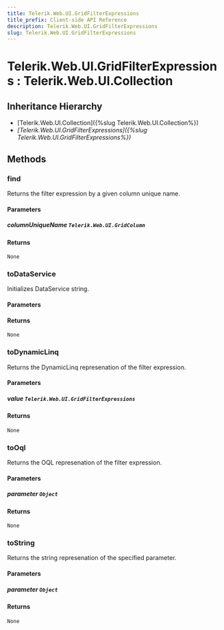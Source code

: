 ```yaml
---
title: Telerik.Web.UI.GridFilterExpressions
title_prefix: Client-side API Reference
description: Telerik.Web.UI.GridFilterExpressions
slug: Telerik.Web.UI.GridFilterExpressions
---
```


# Telerik.Web.UI.GridFilterExpressions : Telerik.Web.UI.Collection 

## Inheritance Hierarchy

* [Telerik.Web.UI.Collection]({%slug Telerik.Web.UI.Collection%})
* *[Telerik.Web.UI.GridFilterExpressions]({%slug Telerik.Web.UI.GridFilterExpressions%})*


## Methods

###  find

Returns the filter expression by a given column unique name.

#### Parameters

##### columnUniqueName `Telerik.Web.UI.GridColumn`

#### Returns

`None` 

### toDataService

Initializes DataService string.

#### Parameters

#### Returns

`None` 

### toDynamicLinq

Returns the DynamicLinq represenation of the filter expression.

#### Parameters

##### value `Telerik.Web.UI.GridFilterExpressions`

#### Returns

`None` 

### toOql

Returns the OQL represenation of the filter expression.

#### Parameters

##### parameter `Object`

#### Returns

`None` 

### toString

Returns the string represenation of the specified parameter.

#### Parameters

##### parameter `Object`

#### Returns

`None` 



